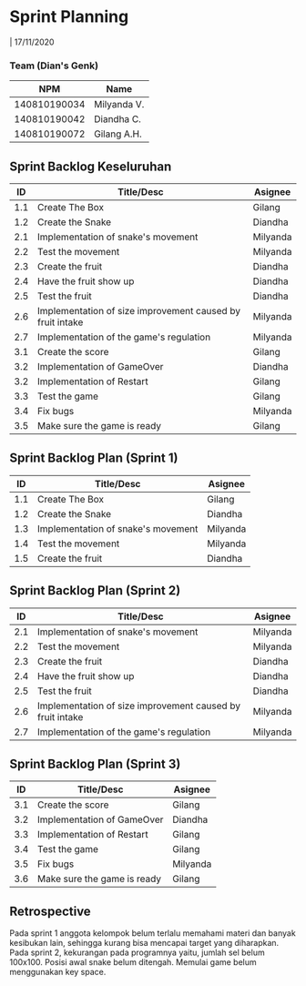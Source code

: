# Sprint Planning 
| 17/11/2020

### Team (Dian's Genk)
| NPM           | Name        |
| ------------- |-------------|
| 140810190034  | Milyanda V. |
| 140810190042  | Diandha C.  |
| 140810190072  | Gilang A.H. |

## Sprint Backlog Keseluruhan 
| ID    |                         Title/Desc                           | Asignee  | 
| ----- | ------------------------------------------------------------ | -------- | 
|  1.1  | Create The Box                                               | Gilang   | 
|  1.2  | Create the Snake                                             | Diandha  | 
|  2.1  | Implementation of snake's movement                           | Milyanda | 
|  2.2  | Test the movement                                            | Milyanda | 
|  2.3  | Create the fruit                                             | Diandha  | 
|  2.4  | Have the fruit show up                                       |   Diandha     | 
|  2.5  | Test the fruit                                               |   Diandha        | 
|  2.6  | Implementation of size improvement caused by fruit intake    |  Milyanda         | 
|  2.7  | Implementation of the game's regulation                      |    Milyanda       | 
| 3.1   | Create the score                                             |   Gilang       | 
| 3.2   | Implementation of GameOver                       |    Diandha         | 
| 3.2   | Implementation of Restart                      |    Gilang        | 
| 3.3   | Test the game                                                |   Gilang       |
| 3.4   | Fix bugs                                                     |     Milyanda        | 
| 3.5   | Make sure the game is ready                                  |  Gilang        | 

## Sprint Backlog Plan (Sprint 1)
| ID    |                         Title/Desc                           | Asignee  | 
| ----- | ------------------------------------------------------------ | -------- | 
|  1.1  | Create The Box                                               | Gilang   | 
|  1.2  | Create the Snake                                             | Diandha  | 
|  1.3  | Implementation of snake's movement                           | Milyanda | 
|  1.4  | Test the movement                                            | Milyanda | 
|  1.5  | Create the fruit                                             | Diandha  | 

## Sprint Backlog Plan (Sprint 2)
| ID  | Title/Desc | Asignee | 
| --- | ---------- | ------- | 
|  2.1  | Implementation of snake's movement                           | Milyanda | 
|  2.2  | Test the movement                                            | Milyanda | 
|  2.3  | Create the fruit                                             | Diandha  | 
|  2.4  | Have the fruit show up                                       |   Diandha     | 
|  2.5  | Test the fruit                                               |   Diandha        | 
|  2.6  | Implementation of size improvement caused by fruit intake    |  Milyanda         | 
|  2.7  | Implementation of the game's regulation                      |    Milyanda       | 

## Sprint Backlog Plan (Sprint 3)
| ID  | Title/Desc | Asignee | 
| --- | ---------- | ------- | 
| 3.1 | Create the score | Gilang | 
| 3.2   | Implementation of GameOver  |   Diandha         | 
| 3.3 | Implementation of Restart | Gilang | 
| 3.4 | Test the game | Gilang | 
| 3.5 | Fix bugs | Milyanda |
| 3.6 | Make sure the game is ready | Gilang |

## Retrospective 

Pada sprint 1 anggota kelompok belum terlalu memahami materi dan banyak kesibukan lain, sehingga kurang bisa mencapai target yang diharapkan. 
Pada sprint 2, kekurangan pada programnya yaitu, jumlah sel belum 100x100. Posisi awal snake belum ditengah. Memulai game belum menggunakan key space.
